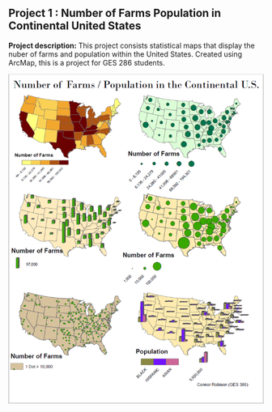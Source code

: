 ## Project 1 : Number of Farms Population in Continental United States 

**Project description:** This project consists statistical maps that display the nuber of farms and population within the United States. Created using ArcMap, this is a project for GES 286 students. 

<img src="../Projects_486/Farms.PNG?raw=true"/>




